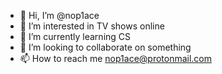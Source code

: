 - 👋 Hi, I’m @nop1ace
- 👀 I’m interested in TV shows online
- 🌱 I’m currently learning CS
- 💞️ I’m looking to collaborate on something
- 📫 How to reach me nop1ace@protonmail.com

<!---
nop1ace/nop1ace is a ✨ special ✨ repository because its `README.md` (this file) appears on your GitHub profile.
You can click the Preview link to take a look at your changes.
--->
